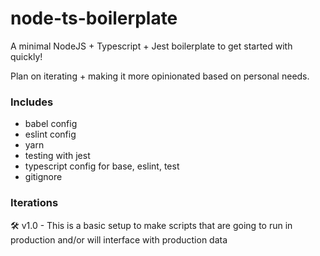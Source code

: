 # node-ts-boilerplate

A minimal NodeJS + Typescript + Jest boilerplate to get started with quickly!

Plan on iterating + making it more opinionated based on personal needs.

### Includes

- babel config
- eslint config
- yarn
- testing with jest
- typescript config for base, eslint, test
- gitignore

### Iterations

🛠 v1.0 - This is a basic setup to make scripts that are going to run in production and/or will interface with production data
